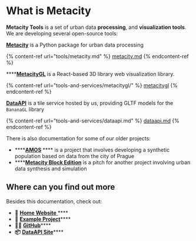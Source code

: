 # What is Metacity

**Metacity Tools** is a set of urban data **processing**, and **visualization tools**. We are developing several open-source tools:

[**Metacity**](tools/metacity.md) is a Python package for urban data processing

{% content-ref url="tools/metacity.md" %}
[metacity.md](tools/metacity.md)
{% endcontent-ref %}

****[**MetacityGL**](tools-and-services/metacitygl/) is a React-based 3D library web visualization library.

{% content-ref url="tools-and-services/metacitygl/" %}
[metacitygl](tools-and-services/metacitygl/)
{% endcontent-ref %}

[**DataAPI**](tools-and-services/dataapi.md) is a tile service hosted by us, providing GLTF models for the `BananaGL` library

{% content-ref url="tools-and-services/dataapi.md" %}
[dataapi.md](tools-and-services/dataapi.md)
{% endcontent-ref %}

There is also documentation for some of our older projects:

* ****[**AMOS**](projects/amos/) **** is a project that involves developing a synthetic population based on data from the city of Prague
* ****[**Metacity Block Edition**](projects/blocks/) is a pitch for another project involving urban data synthesis and simulation

## Where can you find out more

Besides this documentation, check out:

* 🏡 [**Home Website** ](https://metacity.cc)****
* **🧪** [**Example Project**](https://demo.metacity.cc)****
* **🧑‍💻** [**GitHub**](https://github.com/metacitytools)****
* **📦** [**DataAPI Site**](https://api.metacity.cc)****


